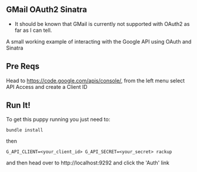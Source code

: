 ## GMail OAuth2 Sinatra

* It should be known that GMail is currently not supported with OAuth2 as far as I can tell.

A small working example of interacting with the Google API using OAuth and Sinatra

## Pre Reqs

Head to https://code.google.com/apis/console/, from the left menu select API Access and create a Client ID

## Run It!

To get this puppy running you just need to:

```bundle install```

then

```G_API_CLIENT=<your_client_id> G_API_SECRET=<your_secret> rackup```

and then head over to http://localhost:9292 and click the 'Auth' link
